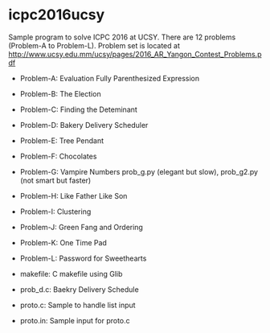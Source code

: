 # icpc2016ucsy

Sample program to solve ICPC 2016 at UCSY. There are 12 problems (Problem-A to Problem-L). Problem set is located at <http://www.ucsy.edu.mm/ucsy/pages/2016_AR_Yangon_Contest_Problems.pdf>

- Problem-A: Evaluation Fully Parenthesized Expression
- Problem-B: The Election
- Problem-C: Finding the Deteminant
- Problem-D: Bakery Delivery Scheduler
- Problem-E: Tree Pendant
- Problem-F: Chocolates
- Problem-G: Vampire Numbers
             prob_g.py (elegant but slow), prob_g2.py (not smart but faster)
- Problem-H: Like Father Like Son
- Problem-I: Clustering
- Problem-J: Green Fang and Ordering
- Problem-K: One Time Pad
- Problem-L: Password for Sweethearts

- makefile:  C makefile using Glib
- prob_d.c:  Baekry Delivery Schedule
- proto.c:   Sample to handle list input
- proto.in:  Sample input for proto.c

